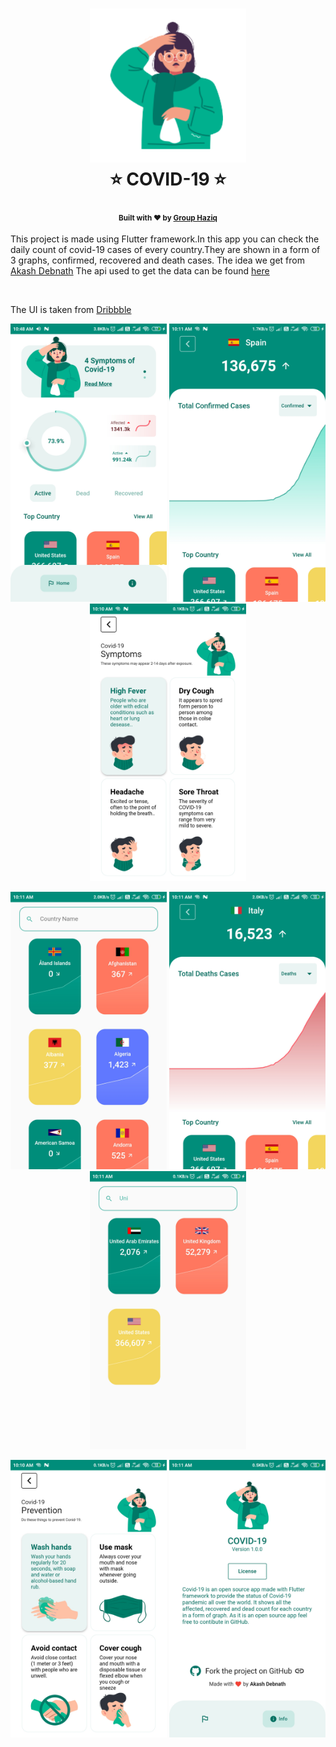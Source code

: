 <h1 align="center">
  <img src="readme/icon.png" width="250" />
  <br>⭐ COVID-19 ⭐<br> 
</h1>
<h4 align="center">
  <sub>Built with ❤︎ by
  <a href="https://github.com/noobcoder17">Group Haziq</a>
</h4>
<p>This project is made using Flutter framework.In this app you can check the daily count of covid-19 cases of every country.They are shown in a form of 3 graphs, confirmed, recovered and death cases. The idea we get from <a href="https://github.com/noobcoder17">Akash Debnath</a> The api used to get the data can be found <a href="https://covid19api.com/">here</a></p>
  
<br>
<p>The UI is taken from <a href="https://dribbble.com/shots/10847147-Coronavirus-Covid-19-Dashboard">Dribbble</a></p>


<p align='center'>
  <img src="readme/home.png" width="250" />
  <img src="readme/confirmed.png" width="250" />
  <img src="readme/symptoms.png" width="250" /> 
</p>
<p align='center'>
  <img src="readme/all.png" width="250" />
  <img src="readme/deaths.png" width="250" />
  <img src="readme/search.png" width="250" /> 
</p>
<p align='center'>
  <img src="readme/prevention.png" width="250" />
  <img src="readme/credit.png" width="250" />
</p>
